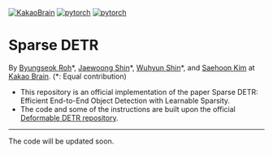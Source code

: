 [![KakaoBrain](https://img.shields.io/badge/kakao-brain-ffcd00.svg)](http://kakaobrain.com/)
[![pytorch](https://img.shields.io/badge/pytorch-1.6.0-%2523ee4c2c.svg)](https://pytorch.org/)
[![pytorch](https://img.shields.io/badge/pytorch-1.7.1-%2523ee4c2c.svg)](https://pytorch.org/)

Sparse DETR
========

By [Byungseok Roh](https://scholar.google.com/citations?user=H4VWYHwAAAAJ)\*,  [Jaewoong Shin](https://scholar.google.com/citations?user=i_o_95kAAAAJ)\*,  [Wuhyun Shin](https://scholar.google.com/citations?user=bGwfkakAAAAJ)\*, and [Saehoon Kim](https://scholar.google.com/citations?user=_ZfueMIAAAAJ) at [Kakao Brain](https://www.kakaobrain.com).
(*: Equal contribution)

* This repository is an official implementation of the paper Sparse DETR: Efficient End-to-End Object Detection with Learnable Sparsity.
* The code and some of the instructions are built upon the official [Deformable DETR repository](https://github.com/fundamentalvision/Deformable-DETR).



---

The code will be updated soon.
